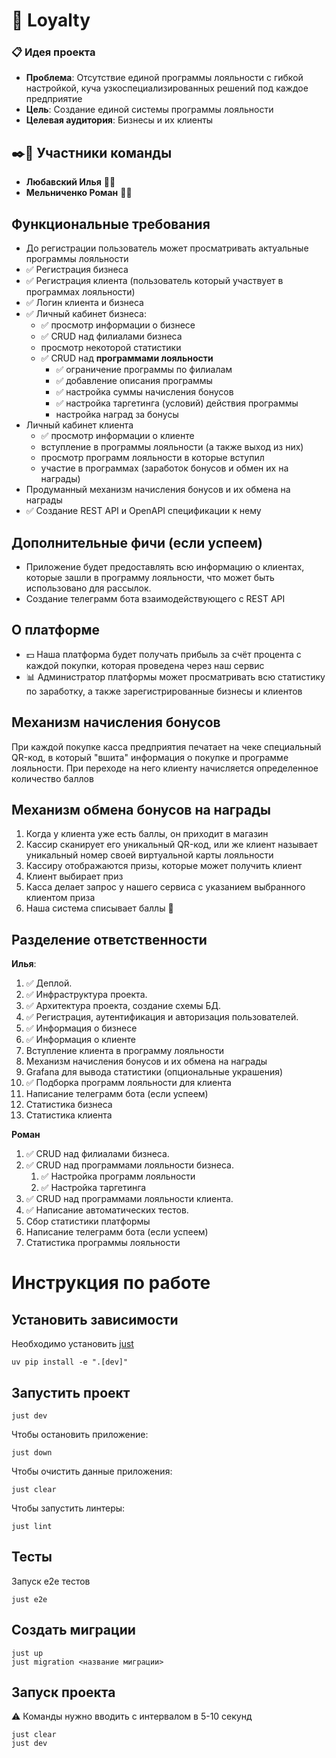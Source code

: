 # 💸 Loyalty

### 📋 Идея проекта
- **Проблема**: Отсутствие единой программы лояльности с гибкой настройкой, куча узкоспециализированных решений под каждое предприятие
- **Цель**: Создание единой системы программы лояльности
- **Целевая аудитория**: Бизнесы и их клиенты

## ✒️🙂 Участники команды
-   **Любавский Илья** 👨‍💻
-   **Мельниченко Роман** 👨‍💻

## Функциональные требования
- До регистрации пользователь может просматривать актуальные программы лояльности
- ✅ Регистрация бизнеса
- ✅ Регистрация клиента (пользователь который участвует в программах лояльности)
- ✅ Логин клиента и бизнеса
- ✅ Личный кабинет бизнеса:
    - ✅ просмотр информации о бизнесе
    - ✅ CRUD над филиалами бизнеса
    - просмотр некоторой статистики
    - ✅ CRUD над **программами лояльности**
        - ✅ ограничение программы по филиалам
        - ✅ добавление описания программы
        - ✅ настройка суммы начисления бонусов
        - ✅ настройка таргетинга (условий) действия программы
        - настройка наград за бонусы
- Личный кабинет клиента
    - ✅ просмотр информации о клиенте
    - вступление в программы лояльности (а также выход из них)
    - просмотр программ лояльности в которые вступил
    - участие в программах (заработок бонусов и обмен их на награды)
- Продуманный механизм начисления бонусов и их обмена на награды
- ✅ Создание REST API и OpenAPI спецификации к нему

## Дополнительные фичи (если успеем)
-  Приложение будет предоставлять всю информацию о клиентах, которые зашли в программу лояльности, что может быть использовано для рассылок.
- Создание телеграмм бота взаимодействующего с REST API

## О платформе
-   💵 Наша платформа будет получать прибыль за счёт процента с каждой покупки, которая проведена через наш сервис
-   📊 Администратор платформы может просматривать всю статистику по заработку, а также зарегистрированные бизнесы и клиентов

## Механизм начисления бонусов

При каждой покупке касса предприятия печатает на чеке специальный QR-код, в который "вшита" информация о покупке и программе лояльности. При переходе на него клиенту начисляется определенное количество баллов

## Механизм обмена бонусов на награды

1. Когда у клиента уже есть баллы, он приходит в магазин
2. Кассир сканирует его уникальный QR-код, или же клиент называет уникальный номер своей виртуальной карты лояльности
3. Кассиру отображаются призы, которые может получить клиент
4. Клиент выбирает приз
5. Касса делает запрос у нашего сервиса с указанием выбранного клиентом приза
6. Наша система списывает баллы 💱

## Разделение ответственности
**Илья**:
1. ✅ Деплой.
2. ✅ Инфраструктура проекта.
3. ✅ Архитектура проекта, создание схемы БД.
4. ✅ Регистрация, аутентификация и авторизация пользователей.
5. ✅ Информация о бизнесе
6. ✅ Информация о клиенте
7. Вступление клиента в программу лояльности
8. Механизм начисления бонусов и их обмена на награды
9. Grafana для вывода статистики (опциональные украшения)
10. ✅ Подборка программ лояльности для клиента
11. Написание телеграмм бота (если успеем)
12. Статистика бизнеса
13. Статистика клиента

**Роман**
1. ✅ CRUD над филиалами бизнеса.
2. ✅ CRUD над программами лояльности бизнеса.
    1. ✅ Настройка программ лояльности
    2. ✅ Настройка таргетинга
3. ✅ CRUD над программами лояльности клиента.
4. ✅ Написание автоматических тестов.
5. Cбор cтатистики платформы
6. Написание телеграмм бота (если успеем)
7. Статистика программы лояльности

# Инструкция по работе

## Установить зависимости

Необходимо установить [just](https://github.com/casey/just)

```
uv pip install -e ".[dev]"
```

## Запустить проект

```
just dev
```

Чтобы остановить приложение:

```
just down
```

Чтобы очистить данные приложения:

```
just clear
```

Чтобы запустить линтеры:

```
just lint
```

## Тесты

Запуск e2e тестов

```
just e2e
```

## Создать миграции

```
just up
just migration <название миграции>
```

## Запуск проекта
⚠️ Команды нужно вводить с интервалом в 5-10 секунд
```
just clear
just dev
```
